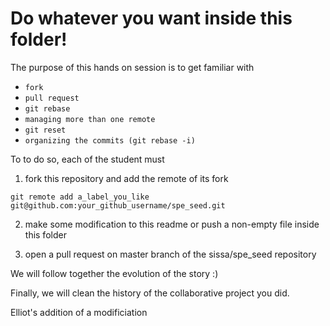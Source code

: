 # Do whatever you want inside this folder!

The purpose of this hands on session is to get familiar with
- `fork`
- `pull request`
- `git rebase`
- `managing more than one remote`
- `git reset`
- `organizing the commits (git rebase -i)`

To to do so, each of the student must

1. fork this repository and add the remote of its fork

```
git remote add a_label_you_like git@github.com:your_github_username/spe_seed.git
```

2.  make some modification to this readme or push a non-empty file
inside this folder

3. open a pull request on master branch of the sissa/spe_seed repository

We will follow together the evolution of the story :)

Finally, we will clean the history of the collaborative project you did.

Elliot's addition of a modificiation
